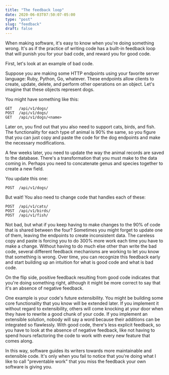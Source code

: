 ```yaml
---
title: "The feedback loop"
date: 2020-06-03T07:50:07-05:00
type: "post"
slug: "feedback"
draft: false
---
```


When making software, it's easy to know when you're doing something wrong. It's
as if the practice of writing code has a built-in feedback loop that will punish
you for your bad code, and reward you for good code.

First, let's look at an example of bad code.

Suppose you are making some HTTP endpoints using your favorite server language:
Ruby, Python, Go, whatever. These endpoints allow clients to create, update,
delete, and perform other operations on an object. Let's imagine that these objects
represent dogs.

You might have something like this:

```
GET   /api/v1/dogs/
POST  /api/v1/dogs/
GET   /api/v1/dogs/<name>
```

Later on, you find out that you also need to support cats, birds, and fish. The
functionality for each type of animal is 90% the same, so you figure that you
can just copy and paste the code for the dog endpoints and make the necessary
modifications.

A few weeks later, you need to update the way the animal records are saved to
the database. There's a transformation that you must make to the data coming in.
Perhaps you need to concatenate genus and species together to create a new field.

You update this one:

```
POST  /api/v1/dogs/
```

But wait! You also need to change code that handles each of these:

```
POST  /api/v1/cats/
POST  /api/v1/birds/
POST  /api/v1/fish/
```

Not bad, but what if you keep having to make changes to the 90% of code that is
shared between the four? Sometimes you might forget to update one of them,
leaving the endpoints to create inconsistent data. The careless copy and paste
is forcing you to do 300% more work each time you have to make a change. Without
having to do much else other than write the bad code, several different feedback
mechanisms are working to let you know that something is wrong. Over time, you
can recognize this feedback early and start building up an intuition for what
is good code and what is bad code.

On the flip side, positive feedback resulting from good code indicates that
you're doing something right, although it might be more correct to say that it's
an absence of negative feedback.

One example is your code's future extensibility. You might be building some
core functionality that you know will be extended later. If you implement it
without regard to extensibility, others will come knocking at your door when
they have to rewrite a good chunk of your code. If you implement an extensible
solution, nobody will say a word because their additions can be integrated
so flawlessly. With good code, there's less explicit feedback, so you have
to look at the absence of negative feedback, like not having to spend hours
refactoring the code to work with every new feature that comes along.

In this way, software guides its writers towards more maintainable and
extensible code. It's only when you fail to notice that you're doing what I like
to call "preventable work" that you miss the feedback your own software is
giving you.

